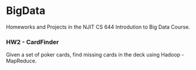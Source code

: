 # BigData

Homeworks and Projects in the NJIT CS 644 Introdution to Big Data Course. 

### HW2 - CardFinder
Given a set of poker cards, find missing cards in the deck using Hadoop - MapReduce.
